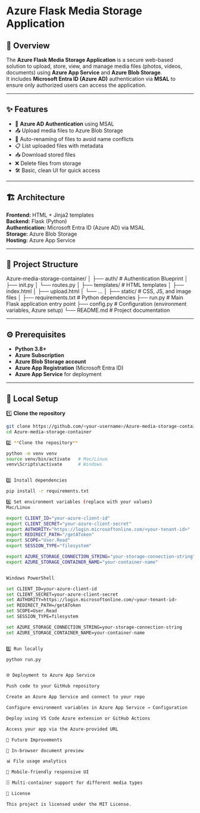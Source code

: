 # Azure Flask Media Storage Application

## 📌 Overview
The **Azure Flask Media Storage Application** is a secure web-based solution to upload, store, view, and manage media files (photos, videos, documents) using **Azure App Service** and **Azure Blob Storage**.  
It includes **Microsoft Entra ID (Azure AD)** authentication via **MSAL** to ensure only authorized users can access the application.

---

## ✨ Features
- 🔐 **Azure AD Authentication** using MSAL
- 📤 Upload media files to Azure Blob Storage
- 📄 Auto-renaming of files to avoid name conflicts
- 📋 List uploaded files with metadata
- 📥 Download stored files
- ❌ Delete files from storage
- 🛠 Basic, clean UI for quick access

---

## 🏗 Architecture
**Frontend:** HTML + Jinja2 templates  
**Backend:** Flask (Python)  
**Authentication:** Microsoft Entra ID (Azure AD) via MSAL  
**Storage:** Azure Blob Storage  
**Hosting:** Azure App Service

---

## 📂 Project Structure
Azure-media-storage-container/
│
├── auth/ # Authentication Blueprint
│ ├── init.py
│ └── routes.py
│
├── templates/ # HTML templates
│ ├── index.html
│ ├── upload.html
│ └── ...
│
├── static/ # CSS, JS, and image files
│
├── requirements.txt # Python dependencies
├── run.py # Main Flask application entry point
├── config.py # Configuration (environment variables, Azure setup)
└── README.md # Project documentation


---

## ⚙️ Prerequisites
- **Python 3.8+**
- **Azure Subscription**
- **Azure Blob Storage account**
- **Azure App Registration** (Microsoft Entra ID)
- **Azure App Service** for deployment

---

## 🚀 Local Setup

1️⃣ **Clone the repository**  
```bash
git clone https://github.com/<your-username>/Azure-media-storage-container.git
cd Azure-media-storage-container

2️⃣ **Clone the repository**

python -m venv venv
source venv/bin/activate   # Mac/Linux
venv\Scripts\activate      # Windows


3️⃣ Install dependencies

pip install -r requirements.txt

4️⃣ Set environment variables (replace with your values)
Mac/Linux

export CLIENT_ID="your-azure-client-id"
export CLIENT_SECRET="your-azure-client-secret"
export AUTHORITY="https://login.microsoftonline.com/<your-tenant-id>"
export REDIRECT_PATH="/getAToken"
export SCOPE="User.Read"
export SESSION_TYPE="filesystem"

export AZURE_STORAGE_CONNECTION_STRING="your-storage-connection-string"
export AZURE_STORAGE_CONTAINER_NAME="your-container-name"


Windows PowerShell

set CLIENT_ID=your-azure-client-id
set CLIENT_SECRET=your-azure-client-secret
set AUTHORITY=https://login.microsoftonline.com/<your-tenant-id>
set REDIRECT_PATH=/getAToken
set SCOPE=User.Read
set SESSION_TYPE=filesystem

set AZURE_STORAGE_CONNECTION_STRING=your-storage-connection-string
set AZURE_STORAGE_CONTAINER_NAME=your-container-name


5️⃣ Run locally

python run.py


🌐 Deployment to Azure App Service

Push code to your GitHub repository

Create an Azure App Service and connect to your repo

Configure environment variables in Azure App Service → Configuration

Deploy using VS Code Azure extension or GitHub Actions

Access your app via the Azure-provided URL

🔮 Future Improvements

📑 In-browser document preview

📊 File usage analytics

📱 Mobile-friendly responsive UI

🗄 Multi-container support for different media types

📝 License

This project is licensed under the MIT License.
